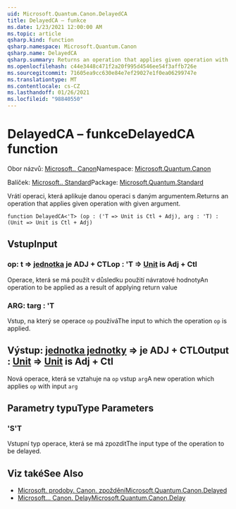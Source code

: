 ```yaml
---
uid: Microsoft.Quantum.Canon.DelayedCA
title: DelayedCA – funkce
ms.date: 1/23/2021 12:00:00 AM
ms.topic: article
qsharp.kind: function
qsharp.namespace: Microsoft.Quantum.Canon
qsharp.name: DelayedCA
qsharp.summary: Returns an operation that applies given operation with given argument.
ms.openlocfilehash: c44e3448c471f2a20f995d4546ee54f3affb726e
ms.sourcegitcommit: 71605ea9cc630e84e7ef29027e1f0ea06299747e
ms.translationtype: MT
ms.contentlocale: cs-CZ
ms.lasthandoff: 01/26/2021
ms.locfileid: "98840550"
---
```

# <a name="delayedca-function"></a><span data-ttu-id="743ee-102">DelayedCA – funkce</span><span class="sxs-lookup"><span data-stu-id="743ee-102">DelayedCA function</span></span>

<span data-ttu-id="743ee-103">Obor názvů: [Microsoft.. Canon](xref:Microsoft.Quantum.Canon)</span><span class="sxs-lookup"><span data-stu-id="743ee-103">Namespace: [Microsoft.Quantum.Canon](xref:Microsoft.Quantum.Canon)</span></span>

<span data-ttu-id="743ee-104">Balíček: [Microsoft.. Standard](https://nuget.org/packages/Microsoft.Quantum.Standard)</span><span class="sxs-lookup"><span data-stu-id="743ee-104">Package: [Microsoft.Quantum.Standard](https://nuget.org/packages/Microsoft.Quantum.Standard)</span></span>


<span data-ttu-id="743ee-105">Vrátí operaci, která aplikuje danou operaci s daným argumentem.</span><span class="sxs-lookup"><span data-stu-id="743ee-105">Returns an operation that applies given operation with given argument.</span></span>

```qsharp
function DelayedCA<'T> (op : ('T => Unit is Ctl + Adj), arg : 'T) : (Unit => Unit is Ctl + Adj)
```


## <a name="input"></a><span data-ttu-id="743ee-106">Vstup</span><span class="sxs-lookup"><span data-stu-id="743ee-106">Input</span></span>

### <a name="op--t--unit--is-adj--ctl"></a><span data-ttu-id="743ee-107">op: t => [jednotka](xref:microsoft.quantum.lang-ref.unit)  je ADJ + CTL</span><span class="sxs-lookup"><span data-stu-id="743ee-107">op : 'T => [Unit](xref:microsoft.quantum.lang-ref.unit)  is Adj + Ctl</span></span>

<span data-ttu-id="743ee-108">Operace, která se má použít v důsledku použití návratové hodnoty</span><span class="sxs-lookup"><span data-stu-id="743ee-108">An operation to be applied as a result of applying return value</span></span>


### <a name="arg--t"></a><span data-ttu-id="743ee-109">ARG: t</span><span class="sxs-lookup"><span data-stu-id="743ee-109">arg : 'T</span></span>

<span data-ttu-id="743ee-110">Vstup, na který se operace `op` používá</span><span class="sxs-lookup"><span data-stu-id="743ee-110">The input to which the operation `op` is applied.</span></span>



## <a name="output--unit--unit--is-adj--ctl"></a><span data-ttu-id="743ee-111">Výstup: [jednotka jednotky](xref:microsoft.quantum.lang-ref.unit) => [](xref:microsoft.quantum.lang-ref.unit) je ADJ + CTL</span><span class="sxs-lookup"><span data-stu-id="743ee-111">Output : [Unit](xref:microsoft.quantum.lang-ref.unit) => [Unit](xref:microsoft.quantum.lang-ref.unit)  is Adj + Ctl</span></span>

<span data-ttu-id="743ee-112">Nová operace, která se vztahuje na `op` vstup `arg`</span><span class="sxs-lookup"><span data-stu-id="743ee-112">A new operation which applies `op` with input `arg`</span></span>

## <a name="type-parameters"></a><span data-ttu-id="743ee-113">Parametry typu</span><span class="sxs-lookup"><span data-stu-id="743ee-113">Type Parameters</span></span>

### <a name="t"></a><span data-ttu-id="743ee-114">'S</span><span class="sxs-lookup"><span data-stu-id="743ee-114">'T</span></span>

<span data-ttu-id="743ee-115">Vstupní typ operace, která se má zpozdit</span><span class="sxs-lookup"><span data-stu-id="743ee-115">The input type of the operation to be delayed.</span></span>

## <a name="see-also"></a><span data-ttu-id="743ee-116">Viz také</span><span class="sxs-lookup"><span data-stu-id="743ee-116">See Also</span></span>

- [<span data-ttu-id="743ee-117">Microsoft. prodoby. Canon. zpoždění</span><span class="sxs-lookup"><span data-stu-id="743ee-117">Microsoft.Quantum.Canon.Delayed</span></span>](xref:Microsoft.Quantum.Canon.Delayed)
- [<span data-ttu-id="743ee-118">Microsoft... Canon. Delay</span><span class="sxs-lookup"><span data-stu-id="743ee-118">Microsoft.Quantum.Canon.Delay</span></span>](xref:Microsoft.Quantum.Canon.Delay)